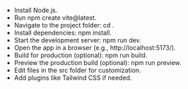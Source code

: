 - Install Node.js.  
- Run npm create vite@latest.  
- Navigate to the project folder: cd <your-project-name>.  
- Install dependencies: npm install.  
- Start the development server: npm run dev.  
- Open the app in a browser (e.g., http://localhost:5173/).  
- Build for production (optional): npm run build.  
- Preview the production build (optional): npm run preview.  
- Edit files in the src folder for customization.  
- Add plugins like Tailwind CSS if needed.
 
 
